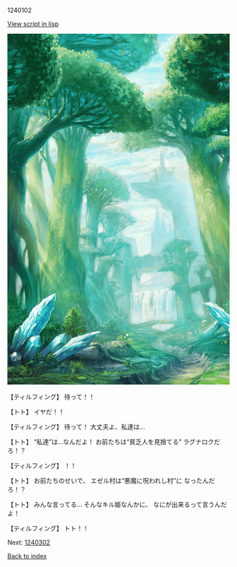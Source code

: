 1240102

[View script in lisp](../scripts/1240102.txt)

![forest.png](../images/backgrounds/forest.png)

【ティルフィング】
待って！！

【トト】
イヤだ！！

【ティルフィング】
待って！
大丈夫よ、私達は…

【トト】
“私達”は…なんだよ！
お前たちは“貧乏人を見捨てる”
ラグナロクだろ！？

【ティルフィング】
！！

【トト】
お前たちのせいで、
エゼル村は“悪魔に呪われし村”に
なったんだろ！？

【トト】
みんな言ってる…
そんなキル姫なんかに、
なにが出来るって言うんだよ！

【ティルフィング】
トト！！

Next: [1240302](1240302.md)

[Back to index](index.md)
